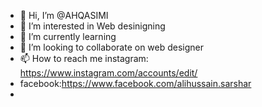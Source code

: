- 👋 Hi, I’m @AHQASIMI
- 👀 I’m interested in Web desinigning
- 🌱 I’m currently learning 
- 💞️ I’m looking to collaborate on web designer
- 📫 How to reach me instagram: https://www.instagram.com/accounts/edit/ 
- facebook:https://www.facebook.com/alihussain.sarshar
- 

<!---
AHQASIMI/AHQASIMI is a ✨ special ✨ repository because its `README.md` (this file) appears on your GitHub profile.
You can click the Preview link to take a look at your changes.
--->
